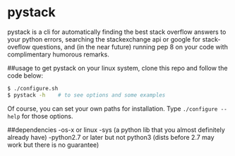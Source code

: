 pystack
=======

pystack is a cli for automatically finding the best stack overflow answers to your python errors, searching the stackexchange api or google for stack-oveflow questions, and (in the near future) running pep 8 on your code with complimentary humorous remarks.

##usage
to get pystack on your linux system, clone this repo and follow the code below:
```sh
$ ./configure.sh 	
$ pystack -h    # to see options and some examples 
```
Of course, you can set your own paths for installation. Type ```./configure --help``` for those options.

##dependencies
  -os-x or linux
  -sys (a python lib that you almost definitely already have)
  -python2.7 or later but not python3 (dists before 2.7 may work but there is no guarantee)
